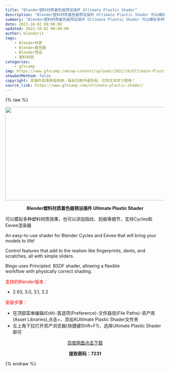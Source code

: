 ```yaml
---
title: "Blender塑料材质着色器预设插件 Ultimate Plastic Shader"
description: "Blender塑料材质着色器预设插件 Ultimate Plastic Shader 可以模拟多种塑料材质效果，也可以添加指纹、划痕等细节，支持Cycles和Eevee渲染器 An easy-to-u..."
summary: "Blender塑料材质着色器预设插件 Ultimate Plastic Shader 可以模拟多种塑料材质效果，也可以添加指纹、划痕等细节，支持Cycles和Eevee渲染器 An easy-to-u..."
date: 2022-10-02 00:00:00
updated: 2022-10-02 00:00:00
author: blenderit
tags: 
    - Blender材质
    - Blender着色器
    - Blender预设
    - 塑料材质
categories:
    - gfxcamp
img: https://www.gfxcamp.com/wp-content/uploads/2022/10/Ultimate-Plastic-Shader.jpg
showGetMethod: false
copyright: 本插件资源来自网络，版权归原作者所有，仅供交流学习使用！
source_link: https://www.gfxcamp.com/ultimate-plastic-shader/
---
```


{% raw %}
<div><p><img decoding="async" class="aligncenter size-full wp-image-107279" src="https://www.gfxcamp.com/wp-content/uploads/2022/10/Ultimate-Plastic-Shader.jpg" data-src="https://www.gfxcamp.com/wp-content/uploads/2022/10/Ultimate-Plastic-Shader.jpg" alt="" width="590" height="295" data-srcset="https://www.gfxcamp.com/wp-content/uploads/2022/10/Ultimate-Plastic-Shader.jpg 590w, https://www.gfxcamp.com/wp-content/uploads/2022/10/Ultimate-Plastic-Shader-150x75.jpg 150w" data-sizes="(max-width: 590px) 100vw, 590px"></p><p style="text-align: center;"><strong>Blender塑料材质着色器预设插件 Ultimate Plastic Shader</strong></p><p>可以模拟多种塑料材质效果，也可以添加指纹、划痕等细节，支持Cycles和Eevee渲染器</p><p>An easy-to-use shader for Blender Cycles and Eevee that will bring your models to life!</p><p>Control features that add to the realism like fingerprints, dents, and scratches, all with simple sliders.</p><p>Blego uses Principled  BSDF shader, allowing a flexible workflow with physically correct shading.</p><p style="text-align: left;"><span style="color: #ff0000;">支持的Blender版本：</span></p><ul>
<li style="text-align: left;">2.93, 3.0, 3.1, 3.2</li>
</ul><p style="text-align: left;"><span style="color: #ff0000;">安装步骤：</span></p><ul>
<li>在顶部菜单编辑(Edit)-首选项(Preference)-文件路径(File Paths)-资产库(Asset Libraries),点击+，添加AUltimate Plastic Shader文件夹</li>
<li>左上角下拉打开资产浏览器(快捷键Shift+F1)，选择Ultimate Plastic Shader即可</li>
</ul><p style="text-align: center;"><a class="maxbutton-3 maxbutton maxbutton-baidu" target="_blank" rel="noopener" href="https://pan.baidu.com/s/15cf1OGwBqoPnR17nOzqcvw?pwd=7231"><span class="mb-text">百度网盘点击下载</span></a></p><p style="text-align: center;"><strong>提取密码：7231</strong></p></div>
<div style="display: none">gfxcamp</div>
{% endraw %}